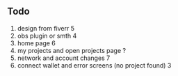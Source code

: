## Todo

1. design from fiverr 5
3. obs plugin or smth 4
4. home page 6
5. my projects and open projects page ?
6. network and account changes 7
10. connect wallet and error screens (no project found) 3